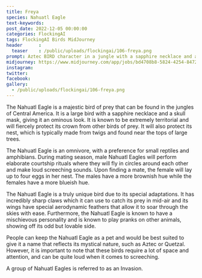 ```yaml
---
title: Freya
species: Nahuatl Eagle
text-keywords: 
post_date: 2022-12-05 00:00:00
categories: FlockingAI
tags: FlockingAI Birds MidJourney 
header      :
  teaser    : /public/uploads/flockingai/106-freya.png
prompt: Aztec BIRD character in a jungle with a sapphire necklace and a skull mask, epic, ominious, photorealistic, realistic , on a white background
midjourney: https://www.midjourney.com/app/jobs/bd4708b8-5824-4254-8472-a950891997ca
instagram: 
twitter: 
facebook: 
gallery: 
  - /public/uploads/flockingai/106-freya.png
---
```



The Nahuatl Eagle is a majestic bird of prey that can be found in the jungles of Central America. It is a large bird with a sapphire necklace and a skull mask, giving it an ominous look. It is known to be extremely territorial and will fiercely protect its crown from other birds of prey. It will also protect its nest, which is typically made from twigs and found near the tops of large trees.

The Nahuatl Eagle is an omnivore, with a preference for small reptiles and amphibians. During mating season, male Nahuatl Eagles will perform elaborate courtship rituals where they will fly in circles around each other and make loud screeching sounds. Upon finding a mate, the female will lay up to four eggs in her nest. The males have a more brownish hue while the females have a more blueish hue.

The Nahuatl Eagle is a truly unique bird due to its special adaptations. It has incredibly sharp claws which it can use to catch its prey in mid-air and its wings have special aerodynamic feathers that allow it to soar through the skies with ease. Furthermore, the Nahuatl Eagle is known to have a mischievous personality and is known to play pranks on other animals, showing off its odd but lovable side.

People can keep the Nahuatl Eagle as a pet and would be best suited to give it a name that reflects its mystical nature, such as Aztec or Quetzal. However, it is important to note that these birds require a lot of space and attention, and can be quite loud when it comes to screeching.

A group of Nahuatl Eagles is referred to as an Invasion.
